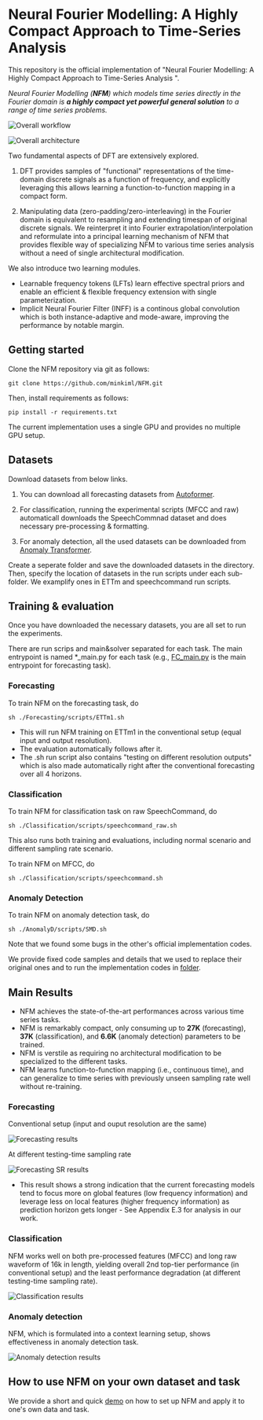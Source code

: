 # Neural Fourier Modelling: A Highly Compact Approach to Time-Series Analysis

This repository is the official implementation of "Neural Fourier Modelling: A Highly Compact Approach to Time-Series Analysis
".
<!-- [Paper link](link).  -->

*Neural Fourier Modelling (**NFM**) which models time series directly in the Fourier domain is **a highly compact yet powerful general solution** to a range of time series problems.*

![Overall workflow](images/Framework.png)

![Overall architecture](images/NFM_architecture.png)

Two fundamental aspects of DFT are extensively explored.
1) DFT provides samples of "functional" representations of the time-domain discrete signals as a function of frequency, and explicitly leveraging this allows learning a function-to-function mapping in a compact form.

2) Manipulating data (zero-padding/zero-interleaving) in the Fourier domain is equivalent to resampling and extending timespan of original discrete signals. We reinterpret it into Fourier extrapolation/interpolation and reformulate into a principal learning mechanism of NFM that provides flexible way of specializing NFM to various time series analysis without a need of single architectural modification.  


We also introduce two learning modules.  
- Learnable frequency tokens (LFTs) learn effective spectral priors and enable an efficient & flexible frequency extension with single parameterization.
- Implicit Neural Fourier Filter (INFF) is a continous global convolution which is both instance-adaptive and mode-aware, improving the performance by notable margin. 

## Getting started
Clone the NFM repository via git as follows:

```clone
git clone https://github.com/minkiml/NFM.git
```

Then, install requirements as follows:

```setup
pip install -r requirements.txt
```
The current implementation uses a single GPU and provides no multiple GPU setup. 
<!-- There is a sub-folder for each task, under which you can find all task-specific codes, e.g., dataloaders, trainer, run scripts, etc.   -->

## Datasets
Download datasets from below links. 

1. You can download all forecasting datasets from [Autoformer](https://drive.google.com/drive/folders/1ZOYpTUa82_jCcxIdTmyr0LXQfvaM9vIy).

2. For classification, running the experimental scripts (MFCC and raw) automaticall downloads the SpeechCommnad dataset and does necessary pre-processing & formatting.

3. For anomaly detection, all the used datasets can be downloaded from [Anomaly Transformer](https://drive.google.com/drive/folders/1gisthCoE-RrKJ0j3KPV7xiibhHWT9qRm).

Create a seperate folder and save the downloaded datasets in the directory. Then, specify the location of datasets in the run scripts under each sub-folder.
We examplify ones in ETTm and speechcommand run scripts.

## Training & evaluation
Once you have downloaded the necessary datasets, you are all set to run the experiments.

There are run scrips and main&solver separated for each task. The main entrypoint is named *_main.py for each task (e.g., [FC_main.py](FC_main.py) is the main entrypoint for forecasting task).    

### Forecasting
To train NFM on the forecasting task, do
```trainf
sh ./Forecasting/scripts/ETTm1.sh
```
- This will run NFM training on ETTm1 in the conventional setup (equal input and output resolution).
- The evaluation automatically follows after it.
- The .sh run script also contains "testing on different resolution outputs" which is also made automatically right after the conventional forecasting over all 4 horizons. 

### Classification
To train NFM for classification task on raw SpeechCommand, do 

```trainc
sh ./Classification/scripts/speechcommand_raw.sh 
```
This also runs both training and evaluations, including normal scenario and different sampling rate scenario.  


To train NFM on MFCC, do 
```trainc
sh ./Classification/scripts/speechcommand.sh 
```

### Anomaly Detection
To train NFM on anomaly detection task, do
```traina
sh ./AnomalyD/scripts/SMD.sh 
```

Note that we found some bugs in the other's official implementation codes. 

We provide fixed code samples and details that we used to replace their original ones and to run the implementation codes in [folder](etc).

## Main Results

- NFM achieves the state-of-the-art performances across various time series tasks.
- NFM is remarkably compact, only consuming up to **27K** (forecasting), **37K** (classification), and **6.6K** (anomaly detection) parameters to be trained.
- NFM is verstile as requiring no architectural modification to be specialized to the different tasks.
- NFM learns function-to-function mapping (i.e., continuous time), and can generalize to time series with previously unseen sampling rate well without re-training.  

### Forecasting

Conventional setup (input and ouput resolution are the same)

![Forecasting results](images/forecasting_result.PNG)

At different testing-time sampling rate

![Forecasting SR results](images/forecasting_sr_result.PNG)

- This result shows a strong indication that the current forecasting models tend to focus more on global features (low frequency information) and leverage less on local features (higher frequency information) as prediction horizon gets longer - See Appendix E.3 for analysis in our work. 

### Classification 
NFM works well on both pre-processed features (MFCC) and long raw waveform of 16k in length, yielding overall 2nd top-tier performance (in conventional setup) and the least performance degradation (at different testing-time sampling rate).

![Classification results](images/classification_result.PNG)

### Anomaly detection
NFM, which is formulated into a context learning setup, shows effectiveness in anomaly detection task.

![Anomaly detection results](images/ad_result.PNG)

## How to use NFM on your own dataset and task
We provide a short and quick [demo](demo/simple_demo.ipynb) on how to set up NFM and apply it to one's own data and task.


<!-- ## Citation
If you cite our work, 
>📋  Pick a licence and describe how to contribute to your code repository.  -->
<!-- 

